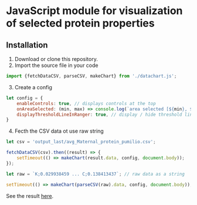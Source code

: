 # JavaScript module for visualization of selected protein properties

## Installation
1. Download or clone this repository.
2. Import the source file in your code
```javascript
import {fetchDataCSV, parseCSV, makeChart} from './datachart.js';
```
3. Create a config
```javascript
let config = {
    enableControls: true, // displays controls at the top
    onAreaSelected: (min, max) => console.log(`area selected [${min}, ${max}]`), // area selected callback
    displayThresholdLineInRanger: true, // display / hide threshold line in ranger
}
```
4. Fecth the CSV data ot use raw string
```javascript
let csv = 'output_last/avg_Maternal_protein_pumilio.csv';

fetchDataCSV(csv).then((result) => {
    setTimeout(() => makeChart(result.data, config, document.body));
});
```
```javascript
let raw = `K;0.029938459 ... C;0.138413437`; // raw data as a string

setTimeout(() => makeChart(parseCSV(raw).data, config, document.body));
```

See the result [here](https://elliahu.github.io/protein_visualization/).
